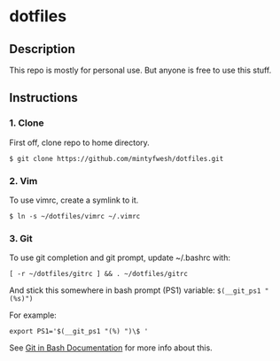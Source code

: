 # dotfiles

## Description
This repo is mostly for personal use. But anyone is free to use this stuff.

## Instructions
### 1. Clone
First off, clone repo to home directory.
```
$ git clone https://github.com/mintyfwesh/dotfiles.git
```

### 2. Vim
To use vimrc, create a symlink to it.
```
$ ln -s ~/dotfiles/vimrc ~/.vimrc
```

### 3. Git
To use git completion and git prompt, update ~/.bashrc with: 
```
[ -r ~/dotfiles/gitrc ] && . ~/dotfiles/gitrc
```
And stick this somewhere in bash prompt (PS1) variable:
`$(__git_ps1 " (%s)")`

For example:
```
export PS1='$(__git_ps1 "(%) ")\$ '
```

See [Git in Bash Documentation](https://git-scm.com/book/be/v2/Git-in-Other-Environments-Git-in-Bash)
for more info about this.
